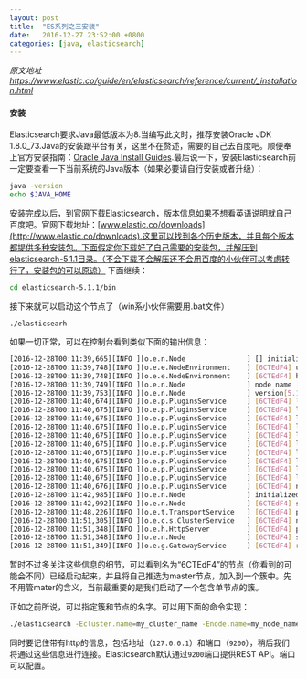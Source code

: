 ```yaml
---
layout: post
title:  "ES系列之三安装"
date:   2016-12-27 23:52:00 +0800
categories: [java, elasticsearch]
---
```


*原文地址  https://www.elastic.co/guide/en/elasticsearch/reference/current/_installation.html*




#### 安装

Elasticsearch要求Java最低版本为8.当编写此文时，推荐安装Oracle JDK 1.8.0_73.Java的安装跟平台有关，这里不在赘述，需要的自己去百度吧。顺便奉上官方安装指南：[Oracle Java Install Guides](http://docs.oracle.com/javase/8/docs/technotes/guides/install/install_overview.html).最后说一下，安装Elasticsearch前一定要查看一下当前系统的Java版本（如果必要请自行安装或者升级）：    

```bash
java -version
echo $JAVA_HOME
```

安装完成以后，到官网下载Elasticsearch，版本信息如果不想看英语说明就自己百度吧。官网下载地址：[www.elastic.co/downloads](http://www.elastic.co/downloads).这里可以找到各个历史版本，并且每个版本都提供多种安装包。下面假定你下载好了自己需要的安装包，并解压到elasticsearch-5.1.1目录。（不会下载不会解压还不会用百度的小伙伴可以考虑转行了，安装包的可以原谅）
下面继续：

```bash
cd elasticsearch-5.1.1/bin
```

接下来就可以启动这个节点了（win系小伙伴需要用.bat文件）

```
./elasticsearh
```

如果一切正常，可以在控制台看到类似下面的输出信息：

```bash
[2016-12-28T00:11:39,665][INFO ][o.e.n.Node               ] [] initializing ...
[2016-12-28T00:11:39,748][INFO ][o.e.e.NodeEnvironment    ] [6CTEdF4] using [1] data paths, mounts [[/ (/dev/disk1)]], net usable_space [205.2gb], net total_space [464.7gb], spins? [unknown], types [hfs]
[2016-12-28T00:11:39,748][INFO ][o.e.e.NodeEnvironment    ] [6CTEdF4] heap size [1.9gb], compressed ordinary object pointers [true]
[2016-12-28T00:11:39,749][INFO ][o.e.n.Node               ] node name [6CTEdF4] derived from node ID [6CTEdF43T9qf1S4twnZTkQ]; set [node.name] to override
[2016-12-28T00:11:39,753][INFO ][o.e.n.Node               ] version[5.1.1], pid[1145], build[5395e21/2016-12-06T12:36:15.409Z], OS[Mac OS X/10.12.2/x86_64], JVM[Oracle Corporation/Java HotSpot(TM) 64-Bit Server VM/1.8.0_111/25.111-b14]
[2016-12-28T00:11:40,674][INFO ][o.e.p.PluginsService     ] [6CTEdF4] loaded module [aggs-matrix-stats]
[2016-12-28T00:11:40,675][INFO ][o.e.p.PluginsService     ] [6CTEdF4] loaded module [ingest-common]
[2016-12-28T00:11:40,675][INFO ][o.e.p.PluginsService     ] [6CTEdF4] loaded module [lang-expression]
[2016-12-28T00:11:40,675][INFO ][o.e.p.PluginsService     ] [6CTEdF4] loaded module [lang-groovy]
[2016-12-28T00:11:40,675][INFO ][o.e.p.PluginsService     ] [6CTEdF4] loaded module [lang-mustache]
[2016-12-28T00:11:40,675][INFO ][o.e.p.PluginsService     ] [6CTEdF4] loaded module [lang-painless]
[2016-12-28T00:11:40,675][INFO ][o.e.p.PluginsService     ] [6CTEdF4] loaded module [percolator]
[2016-12-28T00:11:40,675][INFO ][o.e.p.PluginsService     ] [6CTEdF4] loaded module [reindex]
[2016-12-28T00:11:40,675][INFO ][o.e.p.PluginsService     ] [6CTEdF4] loaded module [transport-netty3]
[2016-12-28T00:11:40,675][INFO ][o.e.p.PluginsService     ] [6CTEdF4] loaded module [transport-netty4]
[2016-12-28T00:11:40,676][INFO ][o.e.p.PluginsService     ] [6CTEdF4] no plugins loaded
[2016-12-28T00:11:42,985][INFO ][o.e.n.Node               ] initialized
[2016-12-28T00:11:42,992][INFO ][o.e.n.Node               ] [6CTEdF4] starting ...
[2016-12-28T00:11:48,226][INFO ][o.e.t.TransportService   ] [6CTEdF4] publish_address {127.0.0.1:9300}, bound_addresses {[fe80::1]:9300}, {[::1]:9300}, {127.0.0.1:9300}
[2016-12-28T00:11:51,305][INFO ][o.e.c.s.ClusterService   ] [6CTEdF4] new_master {6CTEdF4}{6CTEdF43T9qf1S4twnZTkQ}{uXuhZZqVSxyiredYcNohXw}{127.0.0.1}{127.0.0.1:9300}, reason: zen-disco-elected-as-master ([0] nodes joined)
[2016-12-28T00:11:51,348][INFO ][o.e.h.HttpServer         ] [6CTEdF4] publish_address {127.0.0.1:9200}, bound_addresses {[fe80::1]:9200}, {[::1]:9200}, {127.0.0.1:9200}
[2016-12-28T00:11:51,348][INFO ][o.e.n.Node               ] [6CTEdF4] started
[2016-12-28T00:11:51,349][INFO ][o.e.g.GatewayService     ] [6CTEdF4] recovered [0] indices into cluster_state
```

暂时不过多关注这些信息的细节，可以看到名为“6CTEdF4”的节点（你看到的可能会不同）已经启动起来，并且将自己推选为master节点，加入到一个簇中。先不用管mater的含义，当前最重要的是我们启动了一个包含单节点的簇。

正如之前所说，可以指定簇和节点的名字。可以用下面的命令实现：

```bash
./elasticsearch -Ecluster.name=my_cluster_name -Enode.name=my_node_name
```

同时要记住带有http的信息，包括地址（`127.0.0.1`）和端口（`9200`），稍后我们将通过这些信息进行连接。Elasticsearch默认通过`9200`端口提供REST API。端口可以配置。

